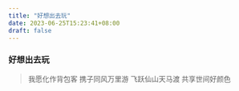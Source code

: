 ```yaml
---
title: "好想出去玩"
date: 2023-06-25T15:23:41+08:00
draft: false
---
```


### 好想出去玩

> 我愿化作背包客
> 携子同风万里游
> 飞跃仙山天马渡
> 共享世间好颜色
